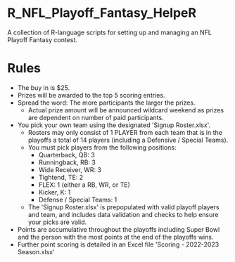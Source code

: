 # R_NFL_Playoff_Fantasy_HelpeR
A collection of R-language scripts for setting up and managing an NFL Playoff Fantasy contest. 

# Rules
- The buy in is $25.
- Prizes will be awarded to the top 5 scoring entries.
- Spread the word: The more participants the larger the prizes.
  - Actual prize amount will be announced wildcard weekend as prizes are dependent on number of paid participants.
- You pick your own team using the designated 'Signup Roster.xlsx'.
  - Rosters may only consist of 1 PLAYER from each team that is in the playoffs a total of 14 players (including a Defensive / Special Teams).
  - You must pick players from the following positions:
    - Quarterback, QB: 3
    - Runningback, RB: 3
    - Wide Receiver, WR: 3
    - Tightend, TE: 2
    - FLEX: 1 (either a RB, WR, or TE)
    - Kicker, K: 1
    - Defense / Special Teams: 1 
  - The 'Signup Roster.xlsx' is prepopulated with valid playoff players and team, and includes data validation and checks to help ensure your picks are valid.
- Points are accumulative throughout the playoffs including Super Bowl and the person with the most points at the end of the playoffs wins.
- Further point scoring is detailed in an Excel file 'Scoring - 2022-2023 Season.xlsx'


